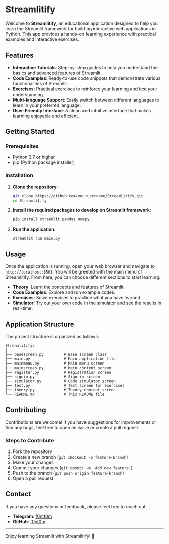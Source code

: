 # Streamlitify

Welcome to **Streamlitify**, an educational application designed to help you learn the Streamlit framework for building interactive web applications in Python. This app provides a hands-on learning experience with practical examples and interactive exercises.

## Features

- **Interactive Tutorials**: Step-by-step guides to help you understand the basics and advanced features of Streamlit.
- **Code Examples**: Ready-to-use code snippets that demonstrate various functionalities of Streamlit.
- **Exercises**: Practical exercises to reinforce your learning and test your understanding.
- **Multi-language Support**: Easily switch between different languages to learn in your preferred language.
- **User-Friendly Interface**: A clean and intuitive interface that makes learning enjoyable and efficient.

## Getting Started

### Prerequisites

- Python 3.7 or higher
- pip (Python package installer)

### Installation

1. **Clone the repository**:
   ```sh
   git clone https://github.com/yourusername/Streamlitify.git
   cd Streamlitify
   ```

2. **Install the required packages to develop on Streamlit framework**:
   ```sh
   pip install streamlit pandas numpy
   ```

3. **Run the application**:
   ```sh
   streamlit run main.py
   ```

## Usage

Once the application is running, open your web browser and navigate to `http://localhost:8501`. You will be greeted with the main menu of Streamlitify. From here, you can choose different sections to start learning:

- **Theory**: Learn the concepts and features of Streamlit.
- **Code Examples**: Explore and run example codes.
- **Exercises**: Solve exercises to practice what you have learned.
- **Simulator**: Try out your own code in the simulator and see the results in real-time.

## Application Structure

The project structure is organized as follows:

```
Streamlitify/
│
├── basescreen.py         # Base screen class
├── main.py               # Main application file
├── mainmenu.py           # Main menu screen
├── mainscreen.py         # Main content screen
├── register.py           # Registration screen
├── signin.py             # Sign-in screen
├── simulator.py          # Code simulator screen
├── test.py               # Test screen for exercises
├── theory.py             # Theory content screen
└── README.md             # This README file
```

## Contributing

Contributions are welcome! If you have suggestions for improvements or find any bugs, feel free to open an issue or create a pull request.

### Steps to Contribute

1. Fork the repository
2. Create a new branch (`git checkout -b feature-branch`)
3. Make your changes
4. Commit your changes (`git commit -m 'Add new feature'`)
5. Push to the branch (`git push origin feature-branch`)
6. Open a pull request

## Contact

If you have any questions or feedback, please feel free to reach out:

- **Telegram**: [f0ntt0m](https://t.me/f0ntt0m)
- **GitHub**: [f0nt0m](https://github.com/f0nt0m)

---

Enjoy learning Streamlit with Streamlitify! 🚀
